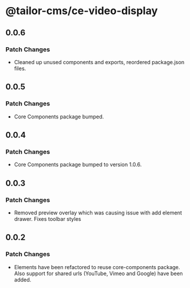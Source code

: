 # @tailor-cms/ce-video-display

## 0.0.6

### Patch Changes

- Cleaned up unused components and exports, reordered package.json files.

## 0.0.5

### Patch Changes

- Core Components package bumped.

## 0.0.4

### Patch Changes

- Core Components package bumped to version 1.0.6.

## 0.0.3

### Patch Changes

- Removed preview overlay which was causing issue with add element drawer. Fixes toolbar styles

## 0.0.2

### Patch Changes

- Elements have been refactored to reuse core-components package. Also support for shared urls (YouTube, Vimeo and Google) have been added.
